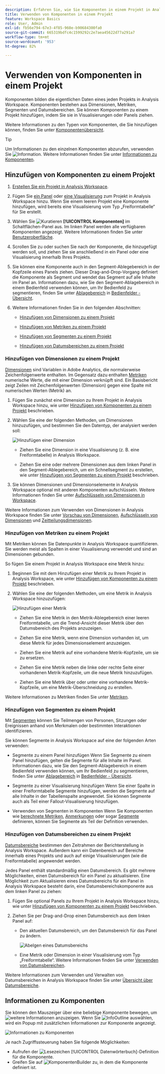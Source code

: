 ```yaml
---
description: Erfahren Sie, wie Sie Komponenten in einem Projekt in Analysis Workspace verwenden.
title: Verwenden von Komponenten in einem Projekt
feature: Workspace Basics
role: User, Admin
exl-id: fb56e794-67e3-4f85-960e-b90684300fa0
source-git-commit: 665319bdfc4c1599292c2e7aea45622d77a291a7
workflow-type: tm+mt
source-wordcount: '953'
ht-degree: 82%

---
```


# Verwenden von Komponenten in einem Projekt

Komponenten bilden die eigentlichen Daten eines jeden Projekts in Analysis Workspace. Komponenten bestehen aus Dimensionen, Metriken, Segmenten und Datumsbereichen. Sie können Komponenten zu einem Projekt hinzufügen, indem Sie sie in Visualisierungen oder Panels ziehen.

Weitere Informationen zu den Typen von Komponenten, die Sie hinzufügen können, finden Sie unter [Komponentenübersicht](/help/analyze/analysis-workspace/components/analysis-workspace-components.md).

>[!TIP]
>
>Um Informationen zu den einzelnen Komponenten abzurufen, verwenden Sie ![Information](/help/assets/icons/InfoOutline.svg). Weitere Informationen finden Sie unter [Informationen zu Komponenten](#component-info).

## Hinzufügen von Komponenten zu einem Projekt

1. [Erstellen Sie ein Projekt in Analysis Workspace](/help/analyze/analysis-workspace/build-workspace-project/create-projects.md).

1. Fügen Sie [ein Panel](/help/analyze/analysis-workspace/c-panels/panels.md#create-a-panel) oder [eine Visualisierung](/help/analyze/analysis-workspace/visualizations/freeform-analysis-visualizations.md#add-visualizations-to-a-panel) zum Projekt in Analysis Workspace hinzu. Wenn Sie einem leeren Projekt eine Komponente hinzufügen, wird bereits eine Visualisierung vom Typ „Freiformtabelle“ für Sie erstellt.

1. Wählen Sie ![Kuratieren](/help/assets/icons/Curate.svg) **[!UICONTROL Komponenten]** im Schaltflächen-Panel aus. Im linken Panel werden alle verfügbaren Komponenten angezeigt. Weitere Informationen finden Sie unter [Benutzeroberfläche](/help/analyze/analysis-workspace/home.md#interface).

1. Scrollen Sie zu oder suchen Sie nach der Komponente, die hinzugefügt werden soll, und ziehen Sie sie anschließend in ein Panel oder eine Visualisierung innerhalb Ihres Projekts.

1. Sie können eine Komponente auch in den Segment-Ablegebereich in der Kopfzeile eines Panels ziehen. Dieser Drag-and-Drop-Vorgang definiert die Komponente als Segment und wendet das Segment auf alle Inhalte im Panel an.
Informationen dazu, wie Sie den Segment-Ablagebereich in einem Bedienfeld verwenden können, um Ihr Bedienfeld zu segmentieren, finden Sie unter [Ablagebereich](/help/analyze/analysis-workspace/c-panels/panels.md#drop-zone) in [Bedienfelder - Übersicht](/help/analyze/analysis-workspace/c-panels/panels.md).

1. Weitere Informationen finden Sie in den folgenden Abschnitten:

   * [Hinzufügen von Dimensionen zu einem Projekt](#add-dimensions-to-a-project)

   * [Hinzufügen von Metriken zu einem Projekt](#add-metrics-to-a-project)

   * [Hinzufügen von Segmenten zu einem Projekt](#add-segments-to-a-project)

   * [Hinzufügen von Datumsbereichen zu einem Projekt](#add-date-ranges-to-a-project)

### Hinzufügen von Dimensionen zu einem Projekt

[Dimensionen](/help/components/dimensions/overview.md) sind Variablen in Adobe Analytics, die normalerweise Zeichenfolgenwerte enthalten. Im Gegensatz dazu enthalten [Metriken](/help/components/calculated-metrics/cm-overview.md) numerische Werte, die mit einer Dimension verknüpft sind. Ein Basisbericht zeigt Zeilen mit Zeichenfolgenwerten (Dimension) gegen eine Spalte mit numerischen Werten (Metrik) an.

1. Fügen Sie zunächst eine Dimension zu Ihrem Projekt in Analysis Workspace hinzu, wie unter [Hinzufügen von Komponenten zu einem Projekt](#add-components-to-a-project) beschrieben. 

1. Wählen Sie eine der folgenden Methoden, um Dimensionen hinzuzufügen, und bestimmen Sie den Datentyp, der analysiert werden soll:

   ![Hinzufügen einer Dimension](assets/add-dimension.gif)

   * Ziehen Sie eine Dimension in eine Visualisierung (z. B. eine Freiformtabelle) in Analysis Workspace.

   * Ziehen Sie eine oder mehrere Dimensionen aus dem linken Panel in den Segment-Ablegebereich, um ein Schnellsegment zu erstellen, wie unter [Hinzufügen von Segmenten zu einem Projekt](#add-filters-to-a-project) beschrieben.

1. Sie können Dimensionen und Dimensionselemente in Analysis Workspace optional mit anderen Komponenten aufschlüsseln. Weitere Informationen finden Sie unter [Aufschlüsseln von Dimensionen in Workspace](/help/analyze/analysis-workspace/components/dimensions/t-breakdown-fa.md).

Weitere Informationen zum Verwenden von Dimensionen in Analysis Workspace finden Sie unter [Vorschau von Dimensionen](/help/analyze/analysis-workspace/components/dimensions/view-dimensions.md), [Aufschlüsseln von Dimensionen](/help/analyze/analysis-workspace/components/dimensions/t-breakdown-fa.md) und [Zeitteilungsdimensionen](/help/analyze/analysis-workspace/components/dimensions/time-parting-dimensions.md).

### Hinzufügen von Metriken zu einem Projekt

Mit Metriken können Sie Datenpunkte in Analysis Workspace quantifizieren. Sie werden meist als Spalten in einer Visualisierung verwendet und sind an Dimensionen gebunden.

So fügen Sie einem Projekt in Analysis Workspace eine Metrik hinzu:

1. Beginnen Sie mit dem Hinzufügen einer Metrik zu Ihrem Projekt in Analysis Workspace, wie unter [Hinzufügen von Komponenten zu einem Projekt](#add-components-to-a-project) beschrieben.



1. Wählen Sie eine der folgenden Methoden, um eine Metrik in Analysis Workspace hinzuzufügen:

   ![Hinzufügen einer Metrik](assets/add-metric.gif)

   * Ziehen Sie eine Metrik in den Metrik-Ablegebereich einer leeren Freiformtabelle, um die Trend-Ansicht dieser Metrik über den Datumsbereich des Projekts anzuzeigen.

   * Ziehen Sie eine Metrik, wenn eine Dimension vorhanden ist, um diese Metrik für jedes Dimensionselement anzuzeigen.

   * Ziehen Sie eine Metrik auf eine vorhandene Metrik-Kopfzeile, um sie zu ersetzen.

   * Ziehen Sie eine Metrik neben die linke oder rechte Seite einer vorhandenen Metrik-Kopfzeile, um die neue Metrik hinzuzufügen.

   * Ziehen Sie eine Metrik über oder unter eine vorhandene Metrik-Kopfzeile, um eine Metrik-Überschneidung zu erstellen.


Weitere Informationen zu Metriken finden Sie unter [Metriken](/help/analyze/analysis-workspace/components/apply-create-metrics.md).

### Hinzufügen von Segmenten zu einem Projekt

Mit [Segmenten](/help/components/segmentation/seg-overview.md) können Sie Teilmengen von Personen, Sitzungen oder Ereignissen anhand von Merkmalen oder bestimmten Interaktionen identifizieren.

Sie können Segmente in Analysis Workspace auf eine der folgenden Arten verwenden:

* Segmente zu einem Panel hinzufügen
Wenn Sie Segmente zu einem Panel hinzufügen, gelten die Segmente für alle Inhalte im Panel.
Informationen dazu, wie Sie den Segment-Ablagebereich in einem Bedienfeld verwenden können, um Ihr Bedienfeld zu segmentieren, finden Sie unter [Ablagebereich](/help/analyze/analysis-workspace/c-panels/panels.md#drop-zone) in [Bedienfelder - Übersicht](/help/analyze/analysis-workspace/c-panels/panels.md).

* Segmente zu einer Visualisierung hinzufügen
Wenn Sie einer Spalte in einer Freiformtabelle Segmente hinzufügen, werden die Segmente auf alle Inhalte in der Tabellenspalte angewendet. Sie können Segmente auch als Teil einer Fallout-Visualisierung hinzufügen.

* Verwenden von Segmenten in Komponenten
Wenn Sie Komponenten wie [berechnete Metriken](/help/components/calculated-metrics/workflow/c-build-metrics/metrics-with-segments.md), [Anmerkungen](/help/analyze/analysis-workspace/components/annotations/create-annotations.md#annotation-builder) oder sogar [Segmente](/help/components/segmentation/segmentation-workflow/seg-build.md) definieren, können Sie Segmente als Teil der Definition verwenden.


### Hinzufügen von Datumsbereichen zu einem Projekt

[Datumsbereiche](/help/analyze/analysis-workspace/components/calendar-date-ranges/calendar.md) bestimmen den Zeitrahmen der Berichterstellung in Analysis Workspace. Außerdem kann ein Datenbereich auf Bereiche innerhalb eines Projekts und auch auf einige Visualisierungen (wie die Freiformtabelle) angewendet werden.

Jedes Panel enthält standardmäßig einen Datumsbereich. Es gibt mehrere Möglichkeiten, einen Datumsbereich für ein Panel zu aktualisieren. Eine Möglichkeit zum Aktualisieren eines Datumsbereichs für ein Panel in Analysis Workspace besteht darin, eine Datumsbereichskomponente aus dem linken Panel zu ziehen:

1. Fügen Sie optional Panels zu Ihrem Projekt in Analysis Workspace hinzu, wie unter [Hinzufügen von Komponenten zu einem Projekt](#add-components-to-a-project) beschrieben. 

1. Ziehen Sie per Drag-and-Drop einen Datumsbereich aus dem linken Panel auf:

   * Den aktuellen Datumsbereich, um den Datumsbereich für das Panel zu ändern.

     ![Abelgen eines Datumsbereichs](assets/add-date-range.gif)

   * Eine Metrik oder Dimension in einer Visualisierung vom Typ „Freiformtabelle“. Weitere Informationen finden Sie unter [Verwenden von Datumsbereichen](/help/analyze/analysis-workspace/components/calendar-date-ranges/calendar.md#use-date-ranges).

Weitere Informationen zum Verwenden und Verwalten von Datumsbereichen in Analysis Workspace finden Sie unter [Übersicht über Datumsbereiche](/help/analyze/analysis-workspace/components/calendar-date-ranges/calendar.md).

## Informationen zu Komponenten

Sie können den Mauszeiger über eine beliebige Komponente bewegen, um ![weitere Informationen](/help/assets/icons/InfoOutline.svg) anzuzeigen. Wenn Sie ![InfoOutline](/help/assets/icons/InfoOutline.svg) auswählen, wird ein Popup mit zusätzlichen Informationen zur Komponente angezeigt.

![Informationen zu Komponenten](assets/component-info.png)

Je nach Zugriffssteuerung haben Sie folgende Möglichkeiten:

* Aufrufen der ![Lesezeichen](/help/assets/icons/Bookmark.svg) [!UICONTROL Datenwörterbuch]-Definition für die Komponente.
* Greifen Sie auf ![ Komponenten](/help/assets/icons/Edit.svg)Builder zu, in dem die Komponente definiert ist.




<!--
# Use components in Analysis Workspace

Components make up the actual data of any project in Analysis Workspace. Components consist of dimensions, metrics, segments, and date ranges. You can add components to a project by dragging them into visualizations or panels.

For overview information about the types of components you can add, see [Components overview](/help/analyze/analysis-workspace/components/analysis-workspace-components.md).

>[!TIP]
>
>For information about each component, select the Info icon next to a component's name in the left rail of Analysis Workspace, or see the [Analytics Components Guide](/help/components/home.md).

## Begin adding components to a project

1. [Create a project in Analysis Workspace](/help/analyze/analysis-workspace/build-workspace-project/create-projects.md) if you haven't already.

1. [Add a panel](/help/analyze/analysis-workspace/c-panels/panels.md) or [add a visualization](/help/analyze/analysis-workspace/visualizations/freeform-analysis-visualizations.md#add-visualizations-to-a-panel) to the project in Analysis Workspace. 

   If you add a component to a blank project, a freeform table visualization is automatically created.

1. Select the **[!UICONTROL Components]** icon in the left rail.

   ![](assets/build-components.png)

1. Scroll to or search for the component you want to add, then drag it to a panel or visualization within your project. 

1. (Optional) Drag a component to the segment drop zone in a panel header. 

   Segments apply to all content within the panel.

   For information about how you can use the segment drop zone on a panel to filter your panel, see [Drop zone](/help/analyze/analysis-workspace/c-panels/panels.md#drop-zone) in [Panels overview](/help/analyze/analysis-workspace/c-panels/panels.md).

   ![drop a segment in the drop zone](assets/segment-dropzone.png)

1. For more detailed information, continue with one of the following sections, depending on the component type you are adding:

   * [Add dimensions to a project](#add-dimensions-to-a-project)

   * [Add metrics to a project](#add-metrics-to-a-project)

   * [Add segments to a project](#add-segments-to-a-project)

   * [Add date ranges to a project](#add-date-ranges-to-a-project)

## Add dimensions to a project

[Dimensions](/help/components/dimensions/overview.md) are variables in Adobe Analytics that typically contain string values. Common dimensions include [Page](/help/components/dimensions/page.md), [Referring domain](/help/components/dimensions/referring-domain.md), or an [eVar](/help/components/dimensions/evar.md). In contrast, [metrics](/help/components/metrics/overview.md) contain numeric values that tie to a dimension. A basic report shows rows of string values (dimension), against a column of numeric values (metric).

1. Start adding a dimension to your project in Analysis Workspace, as described in [Begin adding components to a project](#begin-adding-components-to-a-project).

1. Choose one of the following methods to add dimensions and determine the type of data you want to analyze:

   * Drag a dimension to a visualization (such as a freeform table) in Analysis Workspace.

     ![Add dimensions to a project](assets/add-dimensions.png)
   
   * Drag one or more dimensions from the left rail onto the segment drop zone to create an ad hoc segment, as described in [Add segments to a project](#add-segments-to-a-project).

     ![drop a segment in the drop zone](assets/segment-dropzone.png)

1. (Optional) You can break down dimensions and dimension items in Analysis Workspace with other components. 

   For more information, see [Break down dimensions](/help/analyze/analysis-workspace/components/dimensions/t-breakdown-fa.md).

For more information about how to use dimensions in Analysis Workspace, see [Preview dimensions](/help/analyze/analysis-workspace/components/dimensions/view-dimensions.md), [Break down dimensions](/help/analyze/analysis-workspace/components/dimensions/t-breakdown-fa.md), and [Time-parting dimensions](/help/analyze/analysis-workspace/components/dimensions/time-parting-dimensions.md).

## Add metrics to a project

[Metrics](/help/analyze/analysis-workspace/components/apply-create-metrics.md) allow you to quantify data points in Analysis Workspace. They are most commonly used as columns in a visualization and tied to dimensions.

To add a metric to a project in Analysis Workspace:

1. Start adding a metric to your project in Analysis Workspace, as described in [Begin adding components to a project](#begin-adding-components-to-a-project).

1. Choose one of the following methods to add a metric in Analysis Workspace:

   * Drag a metric to the metric drop zone in an empty Freeform table to see that metric trended over the project's date period. 

     ![Add a metric to a project](assets/add-metrics.png)

   * Drag a metric when a dimension is present to see that metric compared to each dimension item. 

   * Drag a metric on top of an existing metric header to replace it.

   * Drag a metric next to a header to see both metrics side-by-side.

For more information about how to use metrics in Analysis Workspace, see [Metrics](/help/analyze/analysis-workspace/components/apply-create-metrics.md).

## Add segments to a project

[Segments](/help/components/segmentation/seg-overview.md) allow you to identify subsets of visitors based on characteristics or specific interactions.

You can use segments in Analysis Workspace in any of the following ways:

### Add segments to a panel

When you add segments to a panel, the segments apply to all content within the panel.

For information about how you can use the segment drop zone on a panel to filter your panel, see [Drop zone](/help/analyze/analysis-workspace/c-panels/panels.md#drop-zone) in [Panels overview](/help/analyze/analysis-workspace/c-panels/panels.md).

### Add segments to a column in a freeform table

When you add segments to a column in a freeform table, the segments apply to all content within the table column.

### Use segments when creating calculated metrics

In the Calculated metric builder, you can apply segments within your metric definition. 

For more information, see [Segmented metrics](/help/components/calculated-metrics/workflow/c-build-metrics/metrics-with-segments.md).

## Add date ranges to a project

[Date ranges](/help/analyze/analysis-workspace/components/calendar-date-ranges/custom-date-ranges.md) determine the reporting time frame in Analysis Workspace, and can be applied to one or more panels within a project.

Each panel includes a date range by default. There are multiple ways to update a date range for a panel. One way to update a date range for a panel in Analysis Workspace is to drag a date range component from the left rail:

1. Start adding a date range to your project in Analysis Workspace, as described in [Begin adding components to a project](#begin-adding-components-to-a-project).

1. Drag a date range from the left rail onto the current date range in the upper-right portion of the panel.

     ![drop a date range](assets/daterange-drop.png)

For more information about how to use calendars and date ranges in Analysis Workspace, see [Calendar and date ranges overview](/help/analyze/analysis-workspace/components/calendar-date-ranges/calendar.md).

-->